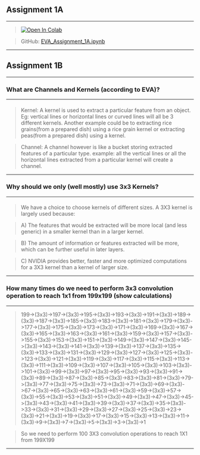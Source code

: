
## Assignment 1A
***

> <a href="https://colab.research.google.com/github/hardayal/EVA/blob/master/Session_1/EVA_Assignment_1A.ipynb" target="_parent"><img src="https://colab.research.google.com/assets/colab-badge.svg" alt="Open In Colab"/></a>

> GitHub: <a href="https://github.com/hardayal/EVA/blob/master/Session_1/EVA_Assignment_1A.ipynb">EVA_Assignment_1A.ipynb</a>

***
## Assignment 1B
***
### What are Channels and Kernels (according to EVA)?
***

>####
> Kernel: A kernel is used to extract a particular feature from an object. Eg: vertical lines or horizontal lines or curved lines will all be 3 different kernels. Another example could be to extracting rice grains(from a prepared dish) using a rice grain kernel or extracting peas(from a prepared dish) using a kernel.

> Channel: A channel however is like a bucket storing extracted features of a particular type. example: all the vertical lines or all the horizontal lines extracted from a particular kernel will create a channel.

***
### Why should we only (well mostly) use 3x3 Kernels?
***

>####
> We have a choice to choose kernels of different sizes. A 3X3 kernel is largely used because:

> A) The features that would be extracted will be more local (and less generic) in a smaller kernel than in a larger kernel.

> B) The amount of information or features extracted will be more, which can be further useful in later layers.

> C) NVIDIA provides better, faster and more optimized computations for a 3X3 kernel than a kernel of larger size.

***
### How many times do we need to perform 3x3 convolution operation to reach 1x1 from 199x199 (show calculations)
***
> 199->(3x3)->197->(3x3)->195->(3x3)->193->(3x3)->191->(3x3)->189->(3x3)->187->(3x3)->185->(3x3)->183->(3x3)->181->(3x3)->179->(3x3)->177->(3x3)->175->(3x3)->173->(3x3)->171->(3x3)->169->(3x3)->167->(3x3)->165->(3x3)->163->(3x3)->161->(3x3)->159->(3x3)->157->(3x3)->155->(3x3)->153->(3x3)->151->(3x3)->149->(3x3)->147->(3x3)->145->(3x3)->143->(3x3)->141->(3x3)->139->(3x3)->137->(3x3)->135->(3x3)->133->(3x3)->131->(3x3)->129->(3x3)->127->(3x3)->125->(3x3)->123->(3x3)->121->(3x3)->119->(3x3)->117->(3x3)->115->(3x3)->113->(3x3)->111->(3x3)->109->(3x3)->107->(3x3)->105->(3x3)->103->(3x3)->101->(3x3)->99->(3x3)->97->(3x3)->95->(3x3)->93->(3x3)->91->(3x3)->89->(3x3)->87->(3x3)->85->(3x3)->83->(3x3)->81->(3x3)->79->(3x3)->77->(3x3)->75->(3x3)->73->(3x3)->71->(3x3)->69->(3x3)->67->(3x3)->65->(3x3)->63->(3x3)->61->(3x3)->59->(3x3)->57->(3x3)->55->(3x3)->53->(3x3)->51->(3x3)->49->(3x3)->47->(3x3)->45->(3x3)->43->(3x3)->41->(3x3)->39->(3x3)->37->(3x3)->35->(3x3)->33->(3x3)->31->(3x3)->29->(3x3)->27->(3x3)->25->(3x3)->23->(3x3)->21->(3x3)->19->(3x3)->17->(3x3)->15->(3x3)->13->(3x3)->11->(3x3)->9->(3x3)->7->(3x3)->5->(3x3)->3->(3x3)->1

> So we need to perform 100 3X3 convolution operations to reach 1X1 from 199X199

***
